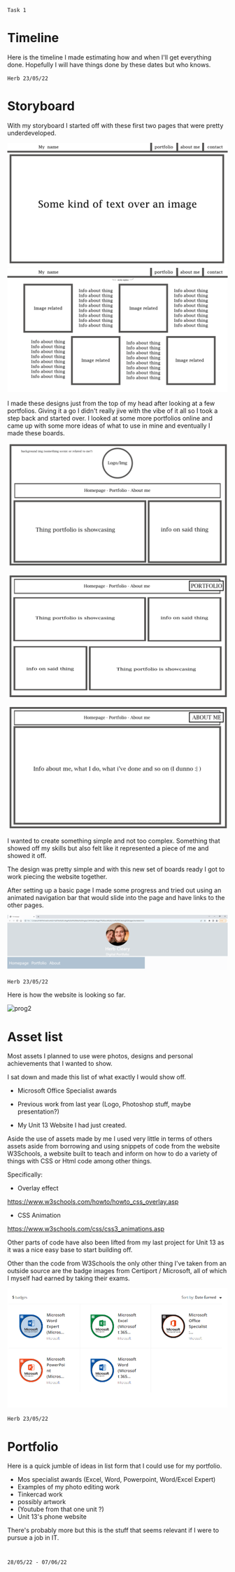     Task 1

# Timeline

Here is the timeline I made estimating how and when I'll get everything done. Hopefully I will have things done by these dates but who knows.

    Herb 23/05/22

# Storyboard

With my storyboard I started off with these first two pages that were pretty underdeveloped.

![earlyboard1](img/earlyboard1.png)
![earlyboard2](img/earlyboard2.png)

I made these designs just from the top of my head after looking at a few portfolios.
Giving it a go I didn't really jive with the vibe of it all so I took a step back and started over. I looked at some more portfolios online and came up with some more ideas of what to use in mine and eventually I made these boards.

![board1](img/boardpg1.png)

![board2](img/boardpg2.png)

![board3](img/boardpg3.png)

I wanted to create something simple and not too complex. Something that showed off my skills but also felt like it represented a piece of me and showed it off.

The design was pretty simple and with this new set of boards ready I got to work piecing the website together.

After setting up a basic page I made some progress and tried out using an animated navigation bar that would slide into the page and have links to the other pages.

![prog1](img/earlypage.gif)

    Herb 23/05/22

Here is how the website is looking so far.

![prog2](img/websiteday4.png)

# Asset list

Most assets I planned to use were photos, designs and personal achievements that I wanted to show.

I sat down and made this list of what exactly I would show off.

- Microsoft Office Specialist awards

- Previous work from last year (Logo, Photoshop stuff, maybe presentation?)

- My Unit 13 Website I had just created.

Aside the use of assets made by me I used very little in terms of others assets aside from borrowing and using snippets of code from the website W3Schools, a website built to teach and inform on how to do a variety of things with CSS or Html code among other things.

Specifically:

- Overlay effect

<https://www.w3schools.com/howto/howto_css_overlay.asp>

- CSS Animation

<https://www.w3schools.com/css/css3_animations.asp>

Other parts of code have also been lifted from my last project for Unit 13 as it was a nice easy base to start building off.

Other than the code from W3Schools the only other thing I've taken from an outside source are the badge images from Certiport / Microsoft, all of which I myself had earned by taking their exams.

![buttons](img/allbuttons.PNG)

    Herb 23/05/22

# Portfolio

Here is a quick jumble of ideas in list form that I could use for my portfolio.

- Mos specialist awards (Excel, Word, Powerpoint, Word/Excel Expert)
- Examples of my photo editing work
- Tinkercad work
- possibly artwork
- (Youtube from that one unit ?)
- Unit 13's phone website

There's probably more but this is the stuff that seems relevant if I were to pursue a job in IT.

#

    28/05/22 - 07/06/22


